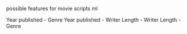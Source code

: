 possible features for movie scripts ml

Year published - Genre
Year published - Writer
Length - Writer
Length - Genre
